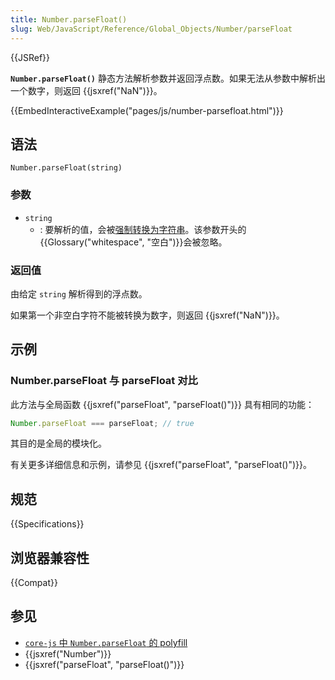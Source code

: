 ```yaml
---
title: Number.parseFloat()
slug: Web/JavaScript/Reference/Global_Objects/Number/parseFloat
---
```


{{JSRef}}

**`Number.parseFloat()`** 静态方法解析参数并返回浮点数。如果无法从参数中解析出一个数字，则返回 {{jsxref("NaN")}}。

{{EmbedInteractiveExample("pages/js/number-parsefloat.html")}}

## 语法

```js-nolint
Number.parseFloat(string)
```

### 参数

- `string`
  - : 要解析的值，会被[强制转换为字符串](/zh-CN/docs/Web/JavaScript/Reference/Global_Objects/String#字符串强制转换)。该参数开头的{{Glossary("whitespace", "空白")}}会被忽略。

### 返回值

由给定 `string` 解析得到的浮点数。

如果第一个非空白字符不能被转换为数字，则返回 {{jsxref("NaN")}}。

## 示例

### Number.parseFloat 与 parseFloat 对比

此方法与全局函数 {{jsxref("parseFloat", "parseFloat()")}} 具有相同的功能：

```js
Number.parseFloat === parseFloat; // true
```

其目的是全局的模块化。

有关更多详细信息和示例，请参见 {{jsxref("parseFloat", "parseFloat()")}}。

## 规范

{{Specifications}}

## 浏览器兼容性

{{Compat}}

## 参见

- [`core-js` 中 `Number.parseFloat` 的 polyfill](https://github.com/zloirock/core-js#ecmascript-number)
- {{jsxref("Number")}}
- {{jsxref("parseFloat", "parseFloat()")}}

